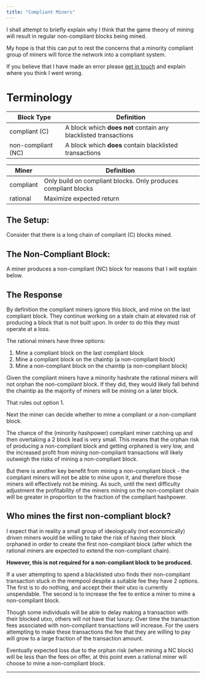 ```yaml
---
title: "Compliant Miners"
---
```


I shall attempt to briefly explain why I think that the game theory of mining will result in regular non-compliant blocks being mined.

My hope is that this can put to rest the concerns that a minority compliant group of miners will force the network into a compliant system. 

If you believe that I have made an error please [get in touch](https://twitter.com/6102bitcoin) and explain where you think I went wrong.

# Terminology

| Block Type          | Definition                                                            |
| ---                 | ---                                                                   |
| compliant (C)       | A block which **does not** contain any blacklisted transactions       |
| non-compliant (NC)  | A block which **does** contain blacklisted transactions               |

| Miner             | Definition                                                     |
| ---               | ---                                                            |
| compliant         | Only build on compliant blocks. Only produces compliant blocks |
| rational          | Maximize expected return  | 

## The Setup:
Consider that there is a long chain of compliant (C) blocks mined.

## The Non-Compliant Block:
A miner produces a non-compliant (NC) block for reasons that I will explain below.

## The Response
By definition the compliant miners ignore this block, and mine on the last compliant block. 
They continue working on a stale chain at elevated risk of producing a block that is not built upon.
In order to do this they must operate at a loss.

The rational miners have three options:
1. Mine a compliant block on the last compliant block
2. Mine a compliant block on the chaintip (a non-compliant block)
3. Mine a non-compliant block on the chaintip (a non-compliant block)

Given the compliant miners have a minority hashrate the rational miners will not orphan the non-compliant block. 
If they did, they would likely fall behind the chaintip as the majority of miners will be mining on a later block. 

That rules out option 1. 

Next the miner can decide whether to mine a compliant or a non-compliant block.

The chance of the (minority hashpower) compliant miner catching up and then overtaking a 2 block lead is very small. This means that the orphan risk of producing a non-compliant block and getting orphaned is very low, and the increased profit from mining non-compliant transactions will likely outweigh the risks of mining a non-compliant block.

But there is another key benefit from mining a non-compliant block - the compliant miners will not be able to mine upon it, and therefore those miners will effectively not be mining.
As such, until the next difficulty adjustment the profitability of the miners mining on the non-compliant chain will be greater in proportion to the fraction of the compliant hashpower.

## Who mines the first non-compliant block?
I expect that in reality a small group of ideologically (not economically) driven miners would be willing to take the risk of having their block orphaned in order to create the first non-compliant block (after which the rational miners are expected to extend the non-compliant chain).

**However, this is not required for a non-compliant block to be produced.**

If a user attempting to spend a blacklisted utxo finds their non-compliant transaction stuck in the mempool despite a suitable fee they have 2 options. 
The first is to do nothing, and accept their their utxo is currently unspendable.
The second is to increase the fee to entice a miner to mine a non-compliant block.

Though some individuals will be able to delay making a transaction with their blocked utxo, others will not have that luxury. 
Over time the transaction fees associated with non-compliant transactions will increase.
For the users attempting to make these transactions the fee that they are willing to pay will grow to a large fraction of the transaction amount. 

Eventually expected loss due to the orphan risk (when mining a NC block) will be less than the fees on offer, at this point even a rational miner will choose to mine a non-compliant block.

---